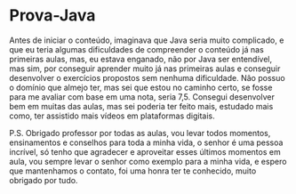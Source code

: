 # Prova-Java
Antes de iniciar o conteúdo, imaginava que Java seria muito complicado,
e que eu teria algumas dificuldades de compreender o conteúdo já nas primeiras aulas, mas,
eu estava enganado, não por Java ser entendível, mas sim, por conseguir aprender muito já
nas primeiras aulas e conseguir desenvolver o exercícios propostos sem nenhuma dificuldade.
   Não possuo o domínio que almejo ter, mas sei que estou no caminho certo, se fosse para me
avaliar com base em uma nota, seria 7,5. Consegui desenvolver bem em muitas das aulas, mas sei 
poderia ter feito mais, estudado mais como, ter assistido mais vídeos em plataformas digitais.

   P.S.	Obrigado professor por todas as aulas, vou levar todos momentos, ensinamentos e conselhos
para toda a minha vida, o senhor é uma pessoa incrível, só tenho que agradecer e aproveitar esses
últimos momentos em aula, vou sempre levar o senhor como exemplo para a minha vida, e espero
que mantenhamos o contato, foi uma honra ter te conhecido, muito obrigado por tudo.
